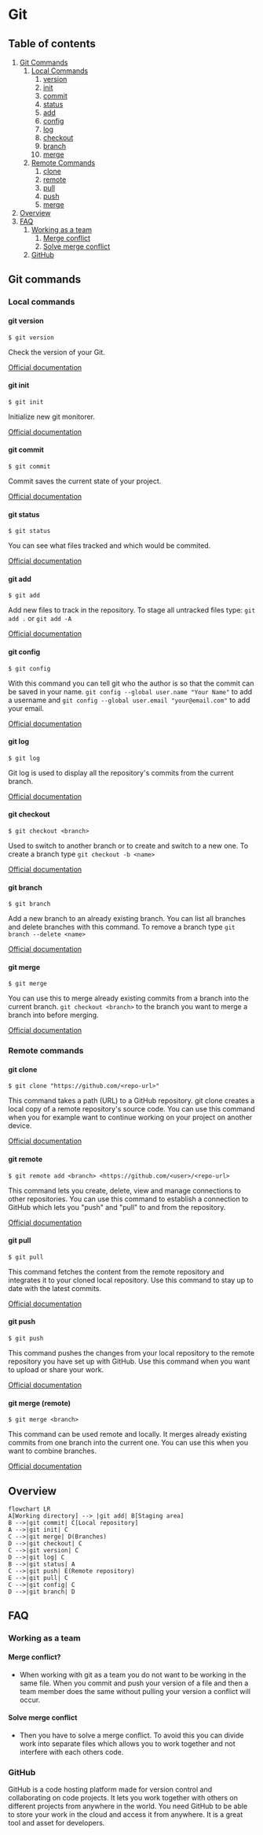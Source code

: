 # Git

## Table of contents

1. [Git Commands](#git-commands)
    1. [Local Commands](#local-commands)
        1. [version](#git-version)
        2. [init](#git-init)
        3. [commit](#git-commit)
        4. [status](#git-status)
        5. [add](#git-add)
        6. [config](#git-config)
        7. [log](#git-log)
        8. [checkout](#git-checkout)
        9. [branch](#git-branch)
        9. [merge](#git-merge)
    2. [Remote Commands](#remote-commands)
        1. [clone](#git-clone)
        2. [remote](#git-remote)
        3. [pull](#git-pull)
        4. [push](#git-push)
        5. [merge](#git-merge-remote)
2. [Overview](#overview)
3. [FAQ](#faq)
    1. [Working as a team](#working-as-a-team)
        1. [Merge conflict](#merge-conflict)
        2. [Solve merge conflict](#solve-merge-conflict)
    2. [GitHub](#github)

## Git commands

### Local commands

#### git version

```
$ git version
```

Check the version of your Git.

[Official documentation](https://git-scm.com/docs/git-version)

#### git init

```
$ git init
```

Initialize new git monitorer.

[Official documentation](https://git-scm.com/docs/git-init)

#### git commit

```
$ git commit
```

Commit saves the current state of your project.

[Official documentation](https://git-scm.com/docs/git-commit)

#### git status

```
$ git status
```

You can see what files tracked and which would be
commited.

[Official documentation](https://git-scm.com/docs/git-status)

#### git add

```
$ git add
```

Add new files to track in the repository. To stage all untracked files type: `git add .` or `git add -A`

[Official documentation](https://git-scm.com/docs/git-add)

#### git config

```
$ git config
```

With this command you can tell git who the author is so that the commit can be saved in your name. `git config --global user.name "Your Name"` to add a username and `git config --global user.email "your@email.com"` to add your email.

[Official documentation](https://git-scm.com/docs/git-config)

#### git log

```
$ git log
```

Git log is used to display all the repository's commits from the current branch.

[Official documentation](https://git-scm.com/docs/git-log)

#### git checkout

```
$ git checkout <branch>
```

Used to switch to another branch or to create and switch to a new one. To create a branch type `git checkout -b <name>`

[Official documentation](https://git-scm.com/docs/git-checkout)

#### git branch

```
$ git branch
```

Add a new branch to an already existing branch. You can list all branches and delete branches with this command. To remove a branch type `git branch --delete <name>`

[Official documentation](https://git-scm.com/docs/git-branch)

#### git merge

```
$ git merge
```

You can use this to merge already existing commits from a branch into the current branch. `git checkout <branch>` to the branch you want to merge a branch into before merging.

[Official documentation](https://git-scm.com/docs/git-merge)


### **Remote commands**

#### git clone

```
$ git clone "https://github.com/<repo-url>"
```

This command takes a path (URL) to a GitHub repository. git clone creates a local copy of a remote repository's source code. You can use this command when you for example want to continue working on your project on another device.

[Official documentation](https://git-scm.com/docs/git-clone)

#### git remote

```
$ git remote add <branch> <https://github.com/<user>/<repo-url>
```

This command lets you create, delete, view and manage connections to other repositories. You can use this command to establish a connection to GitHub which lets you "push" and "pull" to and from the repository.

[Official documentation](https://git-scm.com/docs/git-remote)

#### git pull

```
$ git pull
```

This command fetches the content from the remote repository and integrates it to your cloned local repository. Use this command to stay up to date with the latest commits.

[Official documentation](https://git-scm.com/docs/git-pull)

#### git push

```
$ git push
```

This command pushes the changes from your local repository to the remote repository you have set up with GitHub. Use this command when you want to upload or share your
work.

[Official documentation](https://git-scm.com/docs/git-push)

#### git merge (remote)

```
$ git merge <branch>
```

This command can be used remote and locally. It merges already existing commits from one branch into the current one. You can use this when you want to combine branches.

[Official documentation](https://git-scm.com/docs/git-merge)

## Overview
```mermaid
flowchart LR
A[Working directory] --> |git add| B[Staging area]
B -->|git commit| C[Local repository]
A -->|git init| C
C -->|git merge| D(Branches)
D -->|git checkout| C
C -->|git version| C
D -->|git log| C
B -->|git status| A
C -->|git push| E(Remote repository)
E -->|git pull| C
C -->|git config| C
D -->|git branch| D
```

## FAQ

### Working as a team

#### Merge conflict?
- When working with git as a team you do not want to be working in the same file. When you commit and push your version of a file and then a team member does the same without pulling your version a conflict will occur.
#### Solve merge conflict
- Then you have to solve a merge conflict. To avoid this you can divide work into separate files which allows you to work together and not interfere with each others code.

### GitHub

GitHub is a code hosting platform made for version control and collaborating on code projects. It lets you work together with others on different projects from anywhere in the world. You need GitHub to be able to store your work in the cloud and access it from anywhere. It is a great tool and asset for developers.